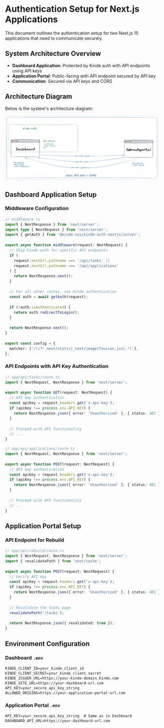 # Authentication Setup for Next.js Applications

This document outlines the authentication setup for two Next.js 15 applications that need to communicate securely.

## System Architecture Overview

- **Dashboard Application**: Protected by Kinde auth with API endpoints using API keys
- **Application Portal**: Public-facing with API endpoint secured by API key
- **Communication**: Secured via API keys and CORS

## Architecture Diagram

Below is the system's architecture diagram:

![Architecture Diagram](./architecture.png)

## Dashboard Application Setup

### Middleware Configuration

```typescript
// middleware.ts
import { NextResponse } from 'next/server';
import type { NextRequest } from 'next/server';
import { getAuth } from '@kinde-oss/kinde-auth-nextjs/server';

export async function middleware(request: NextRequest) {
  // Skip Kinde auth for specific API endpoints
  if (
    request.nextUrl.pathname === '/api/tasks' ||
    request.nextUrl.pathname === '/api/applications'
  ) {
    return NextResponse.next();
  }

  // For all other routes, use Kinde authentication
  const auth = await getAuth(request);

  if (!auth.isAuthenticated) {
    return auth.redirectToLogin();
  }

  return NextResponse.next();
}

export const config = {
  matcher: ['/((?!_next/static|_next/image|favicon.ico).*)'],
};
```

### API Endpoints with API Key Authentication

```typescript
// app/api/tasks/route.ts
import { NextRequest, NextResponse } from 'next/server';

export async function GET(request: NextRequest) {
  // API key authentication
  const apiKey = request.headers.get('x-api-key');
  if (apiKey !== process.env.API_KEY) {
    return NextResponse.json({ error: 'Unauthorized' }, { status: 401 });
  }

  // Proceed with API functionality
  // ...
}
```

```typescript
// app/api/applications/route.ts
import { NextRequest, NextResponse } from 'next/server';

export async function POST(request: NextRequest) {
  // API key authentication
  const apiKey = request.headers.get('x-api-key');
  if (apiKey !== process.env.API_KEY) {
    return NextResponse.json({ error: 'Unauthorized' }, { status: 401 });
  }

  // Proceed with API functionality
  // ...
}
```

## Application Portal Setup

### API Endpoint for Rebuild

```typescript
// app/api/rebuild/route.ts
import { NextRequest, NextResponse } from 'next/server';
import { revalidatePath } from 'next/cache';

export async function POST(request: NextRequest) {
  // Verify API key
  const apiKey = request.headers.get('x-api-key');
  if (apiKey !== process.env.API_KEY) {
    return NextResponse.json({ error: 'Unauthorized' }, { status: 401 });
  }

  // Revalidate the tasks page
  revalidatePath('/tasks');

  return NextResponse.json({ revalidated: true });
}
```

## Environment Configuration

### Dashboard `.env`

```
KINDE_CLIENT_ID=your_kinde_client_id
KINDE_CLIENT_SECRET=your_kinde_client_secret
KINDE_ISSUER_URL=https://your-kinde-domain.kinde.com
KINDE_SITE_URL=https://your-dashboard-url.com
API_KEY=your_secure_api_key_string
ALLOWED_ORIGINS=https://your-application-portal-url.com
```

### Application Portal `.env`

```
API_KEY=your_secure_api_key_string  # Same as in Dashboard
DASHBOARD_API_URL=https://your-dashboard-url.com
```
